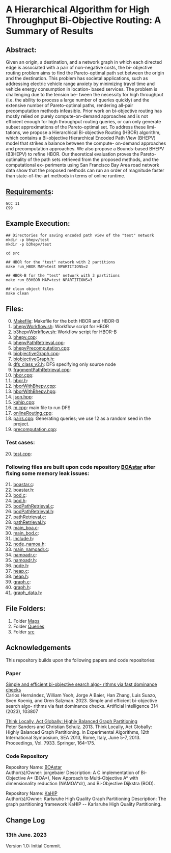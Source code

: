 # A Hierarchical Algorithm for High Throughput Bi-Objective Routing: A Summary of Results

## Abstract:

Given an origin, a destination, and a network graph in which each
directed edge is associated with a pair of non-negative costs, the bi-
objective routing problem aims to find the Pareto-optimal path set
between the origin and the destination. This problem has societal
applications, such as addressing electric vehicle range anxiety by
minimizing travel time and vehicle energy consumption in location-
based services. The problem is challenging due to the tension be-
tween the necessity for high throughput (i.e. the ability to process
a large number of queries quickly) and the extensive number of
Pareto-optimal paths, rendering all-pair precomputation methods
infeasible. Prior work on bi-objective routing has mostly relied on
purely compute-on-demand approaches and is not efficient enough
for high throughput routing queries, or can only generate subset
approximations of the Pareto-optimal set. To address these limi-
tations, we propose a Hierarchical Bi-objective Routing (HBOR)
algorithm, which contains a Bi-objective Hierarchical Encoded Path
View (BHEPV) model that strikes a balance between the compute-
on-demand approaches and precomputation approaches. We also
propose a Bounds-based BHEPV (B3HEPV) to refine HBOR. Our
theoretical evaluation proves the Pareto-optimality of the path sets
retrieved from the proposed methods, and the computational ex-
periments using San Francisco Bay Area road network data show
that the proposed methods can run an order of magnitude faster
than state-of-the-art methods in terms of online runtime.

## [Requirements](https://github.com/yang-mingzhou/biobjectiveRouting):
```
GCC 11
C99
```
## Example Execution: 
```
## Directories for saving encoded path view of the "test" network
mkdir -p bhepv/test
mkdir -p b3hepv/test

cd src

## HBOR for the "test" network with 2 partitions
make run_HBOR MAP=test NPARTITIONS=2

## HBOR-B for the "test" network with 3 partitions
make run_B3HBOR MAP=test NPARTITIONS=3

## clean object files
make clean
```

## Files:
0. [Makefile](https://github.com/yang-mingzhou/biobjectiveRouting/blob/main/src/Makefile): Makefile for the both HBOR and HBOR-B
1. [bhepvWorkflow.sh](https://github.com/yang-mingzhou/biobjectiveRouting/blob/main/src/bhepvWorkflow.sh): Workflow script for HBOR
2. [b3hepvWorkflow.sh](https://github.com/yang-mingzhou/biobjectiveRouting/blob/main/src/b3hepvWorkflow.sh): Workflow script for HBOR-B
3. [bhepv.cpp](https://github.com/yang-mingzhou/biobjectiveRouting/blob/main/src/bhepv.cpp): 
4. [bhepvPathRetrieval.cpp](https://github.com/yang-mingzhou/biobjectiveRouting/blob/main/src/bhepvPathRetrieval.cpp):  
5. [bhepvPrecomputation.cpp](https://github.com/yang-mingzhou/biobjectiveRouting/blob/main/src/bhepvPrecomputation.cpp):  
6. [biobjectiveGraph.cpp](https://github.com/yang-mingzhou/biobjectiveRouting/blob/main/src/biobjectiveGraph.cpp):  
7. [biobjectiveGraph.h](https://github.com/yang-mingzhou/biobjectiveRouting/blob/main/src/biobjectiveGraph.h):  
8. [dfs_class_v2.h](https://github.com/yang-mingzhou/biobjectiveRouting/blob/main/src/dfs_class_v2.h): DFS specifying only source node
9. [fragmentPathRetrieval.cpp](https://github.com/yang-mingzhou/biobjectiveRouting/blob/main/src/fragmentPathRetrieval.cpp):  
10. [hbor.cpp](https://github.com/yang-mingzhou/biobjectiveRouting/blob/main/src/hbor.cpp):  
11. [hbor.h](https://github.com/yang-mingzhou/biobjectiveRouting/blob/main/src/hbor.h):  
12. [hborWithBhepv.cpp](https://github.com/yang-mingzhou/biobjectiveRouting/blob/main/src/hborWithBhepv.cpp):  
13. [hborWithBhepv.hpp](https://github.com/yang-mingzhou/biobjectiveRouting/blob/main/src/hborWithBhepv.hpp):  
14. [json.hpp](https://github.com/yang-mingzhou/biobjectiveRouting/blob/main/src/json.hpp):  
15. [kahip.cpp](https://github.com/yang-mingzhou/biobjectiveRouting/blob/main/src/kahip.cpp):  
16. [m.cpp](https://github.com/yang-mingzhou/biobjectiveRouting/blob/main/src/m.cpp): main file to run DFS 
17. [onlineRouting.cpp](https://github.com/yang-mingzhou/biobjectiveRouting/blob/main/src/onlineRouting.cpp):  
18. [pairs.cpp](https://github.com/yang-mingzhou/biobjectiveRouting/blob/main/src/pairs.cpp): Generating queries; we use 12 as a random seed in the project.
19. [precomputation.cpp](https://github.com/yang-mingzhou/biobjectiveRouting/blob/main/src/precomputation.cpp):  

### Test cases:

20. [test.cpp](https://github.com/yang-mingzhou/biobjectiveRouting/blob/main/src/test.cpp):  

### Following files are built upon code repository [BOAstar](https://github.com/jorgebaier/BOAstar/)   after fixing some memory leak issues:

21. [boastar.c](https://github.com/yang-mingzhou/biobjectiveRouting/blob/main/src/boastar.c):  
22. [boastar.h](https://github.com/yang-mingzhou/biobjectiveRouting/blob/main/src/boastar.h):  
23. [bod.c](https://github.com/yang-mingzhou/biobjectiveRouting/blob/main/src/bod.c):  
24. [bod.h](https://github.com/yang-mingzhou/biobjectiveRouting/blob/main/src/bod.h):  
25. [bodPathRetrieval.c](https://github.com/yang-mingzhou/biobjectiveRouting/blob/main/src/bodPathRetrieval.c):  
26. [bodPathRetrieval.h](https://github.com/yang-mingzhou/biobjectiveRouting/blob/main/src/bodPathRetrieval.h):  
27. [pathRetrieval.c](https://github.com/yang-mingzhou/biobjectiveRouting/blob/main/src/pathRetrieval.c):  
28. [pathRetrieval.h](https://github.com/yang-mingzhou/biobjectiveRouting/blob/main/src/pathRetrieval.h):  
29. [main_boa.c](https://github.com/yang-mingzhou/biobjectiveRouting/blob/main/src/main_boa.c):  
30. [main_bod.c](https://github.com/yang-mingzhou/biobjectiveRouting/blob/main/src/main_bod.c):  
31. [include.h](https://github.com/yang-mingzhou/biobjectiveRouting/blob/main/src/include.h):  
32. [node_namoa.h](https://github.com/yang-mingzhou/biobjectiveRouting/blob/main/src/node_namoa.h):  
33. [main_namoadr.c](https://github.com/yang-mingzhou/biobjectiveRouting/blob/main/src/main_namoadr.c):  
34. [namoadr.c](https://github.com/yang-mingzhou/biobjectiveRouting/blob/main/src/namoadr.c):  
35. [namoadr.h](https://github.com/yang-mingzhou/biobjectiveRouting/blob/main/src/namoadr.h):  
36. [node.h](https://github.com/yang-mingzhou/biobjectiveRouting/blob/main/src/node.h):  
37. [heap.c](https://github.com/yang-mingzhou/biobjectiveRouting/blob/main/src/heap.c):  
38. [heap.h](https://github.com/yang-mingzhou/biobjectiveRouting/blob/main/src/heap.h):  
39. [graph.c](https://github.com/yang-mingzhou/biobjectiveRouting/blob/main/src/graph.c):  
40. [graph.h](https://github.com/yang-mingzhou/biobjectiveRouting/blob/main/src/graph.h):  
41. [graph_data.h](https://github.com/yang-mingzhou/biobjectiveRouting/blob/main/src/graph_data.h):  


## File Folders:

1. Folder [Maps](https://github.com/yang-mingzhou/biobjectiveRouting/tree/main/Maps)
2. Folder [Queries](https://github.com/yang-mingzhou/biobjectiveRouting/tree/main/Queries)
3. Folder [src](https://github.com/yang-mingzhou/biobjectiveRouting/tree/main/src)

## Acknowledgements

This repository builds upon the following papers and code repositories:

### Paper
[Simple and efficient bi-objective search algo-
rithms via fast dominance checks](https://www.sciencedirect.com/science/article/pii/S0004370222001473)  
Carlos Hernández, William Yeoh, Jorge A Baier, Han Zhang, Luis Suazo, Sven
Koenig, and Oren Salzman. 2023. Simple and efficient bi-objective search algo-
rithms via fast dominance checks. Artificial Intelligence 314 (2023), 103807

[Think Locally, Act Globally: Highly
Balanced Graph Partitioning](https://link.springer.com/chapter/10.1007/978-3-642-38527-8_16)  
Peter Sanders and Christian Schulz. 2013. Think Locally, Act Globally: Highly
Balanced Graph Partitioning. In Experimental Algorithms, 12th International
Symposium, SEA 2013, Rome, Italy, June 5-7, 2013. Proceedings, Vol. 7933. Springer,
164–175.

### Code Repository
Repository Name: [BOAstar](https://github.com/jorgebaier/BOAstar/)  
Author(s)/Owner: jorgebaier 
Description: A C implementation of Bi-Objective A* (BOA*), New Approach to Multi-Objective A* with dimensionality reduction (NAMOA*dr), and Bi-Objective Dijkstra (BOD). 

Repository Name: [KaHIP](https://github.com/KaHIP/KaHIP)  
Author(s)/Owner: Karlsruhe High Quality Graph Partitioning 
Description: The graph partitioning framework KaHIP -- Karlsruhe High Quality Partitioning.

Change Log
-----

### 13th June. 2023
Version 1.0: Initial Commit.
